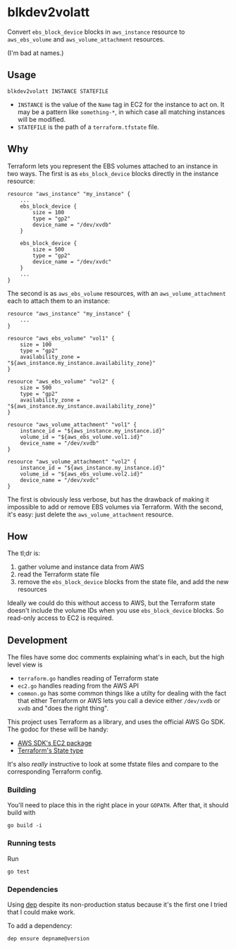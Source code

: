 # blkdev2volatt

Convert `ebs_block_device` blocks in `aws_instance` resource to `aws_ebs_volume`
and `aws_volume_attachment` resources.

(I'm bad at names.)


## Usage

    blkdev2volatt INSTANCE STATEFILE

- `INSTANCE` is the value of the `Name` tag in EC2 for the instance to act
  on. It may be a pattern like `something-*`, in which case all matching
  instances will be modified.
- `STATEFILE` is the path of a `terraform.tfstate` file.

## Why

Terraform lets you represent the EBS volumes attached to an instance in two
ways. The first is as `ebs_block_device` blocks directly in the instance
resource:

    resource "aws_instance" "my_instance" {
        ...
        ebs_block_device {
            size = 100
            type = "gp2"
            device_name = "/dev/xvdb"
        }

        ebs_block_device {
            size = 500
            type = "gp2"
            device_name = "/dev/xvdc"
        }
        ...
    }

The second is as `aws_ebs_volume` resources, with an `aws_volume_attachment`
each to attach them to an instance:

    resource "aws_instance" "my_instance" {
        ...
    }

    resource "aws_ebs_volume" "vol1" {
        size = 100
        type = "gp2"
        availability_zone = "${aws_instance.my_instance.availability_zone}"
    }

    resource "aws_ebs_volume" "vol2" {
        size = 500
        type = "gp2"
        availability_zone = "${aws_instance.my_instance.availability_zone}"
    }

    resource "aws_volume_attachment" "vol1" {
        instance_id = "${aws_instance.my_instance.id}"
        volume_id = "${aws_ebs_volume.vol1.id}"
        device_name = "/dev/xvdb"
    }

    resource "aws_volume_attachment" "vol2" {
        instance_id = "${aws_instance.my_instance.id}"
        volume_id = "${aws_ebs_volume.vol2.id}"
        device_name = "/dev/xvdc"
    }

The first is obviously less verbose, but has the drawback of making it
impossible to add or remove EBS volumes via Terraform. With the second, it's
easy: just delete the `aws_volume_attachment` resource.


## How

The tl;dr is:

1. gather volume and instance data from AWS
2. read the Terraform state file
3. remove the `ebs_block_device` blocks from the state file, and add the new
   resources

Ideally we could do this without access to AWS, but the Terraform state doesn't
include the volume IDs when you use `ebs_block_device` blocks. So read-only
access to EC2 is required.


## Development

The files have some doc comments explaining what's in each, but the high
level view is

- `terraform.go` handles reading of Terraform state
- `ec2.go` handles reading from the AWS API
- `common.go` has some common things like a utilty for dealing with the
  fact that either Terraform or AWS lets you call a device either
  `/dev/xvdb` or `xvdb` and "does the right thing".

This project uses Terraform as a library, and uses the official AWS Go SDK. The
godoc for these will be handy:

- [AWS SDK's EC2 package](https://docs.aws.amazon.com/sdk-for-go/api/service/ec2/)
- [Terraform's State type](https://godoc.org/github.com/hashicorp/terraform/terraform#State)

It's also *really* instructive to look at some tfstate files and compare to the
corresponding Terraform config.

### Building

You'll need to place this in the right place in your `GOPATH`. After that, it
should build with

    go build -i

### Running tests

Run

    go test


### Dependencies

Using [dep][0] despite its non-production status because it's the first one
I tried that I could make work.

To add a dependency:

    dep ensure depname@version

[0]: https://github.com/golang/dep
